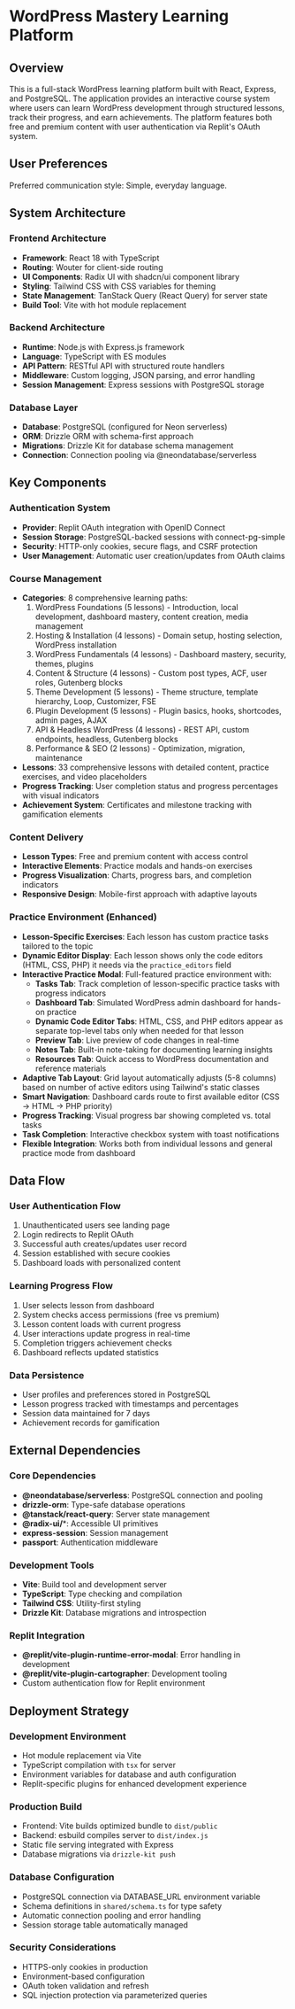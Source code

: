 # WordPress Mastery Learning Platform

## Overview

This is a full-stack WordPress learning platform built with React, Express, and PostgreSQL. The application provides an interactive course system where users can learn WordPress development through structured lessons, track their progress, and earn achievements. The platform features both free and premium content with user authentication via Replit's OAuth system.

## User Preferences

Preferred communication style: Simple, everyday language.

## System Architecture

### Frontend Architecture
- **Framework**: React 18 with TypeScript
- **Routing**: Wouter for client-side routing
- **UI Components**: Radix UI with shadcn/ui component library
- **Styling**: Tailwind CSS with CSS variables for theming
- **State Management**: TanStack Query (React Query) for server state
- **Build Tool**: Vite with hot module replacement

### Backend Architecture
- **Runtime**: Node.js with Express.js framework
- **Language**: TypeScript with ES modules
- **API Pattern**: RESTful API with structured route handlers
- **Middleware**: Custom logging, JSON parsing, and error handling
- **Session Management**: Express sessions with PostgreSQL storage

### Database Layer
- **Database**: PostgreSQL (configured for Neon serverless)
- **ORM**: Drizzle ORM with schema-first approach
- **Migrations**: Drizzle Kit for database schema management
- **Connection**: Connection pooling via @neondatabase/serverless

## Key Components

### Authentication System
- **Provider**: Replit OAuth integration with OpenID Connect
- **Session Storage**: PostgreSQL-backed sessions with connect-pg-simple
- **Security**: HTTP-only cookies, secure flags, and CSRF protection
- **User Management**: Automatic user creation/updates from OAuth claims

### Course Management
- **Categories**: 8 comprehensive learning paths:
  1. WordPress Foundations (5 lessons) - Introduction, local development, dashboard mastery, content creation, media management
  2. Hosting & Installation (4 lessons) - Domain setup, hosting selection, WordPress installation
  3. WordPress Fundamentals (4 lessons) - Dashboard mastery, security, themes, plugins
  4. Content & Structure (4 lessons) - Custom post types, ACF, user roles, Gutenberg blocks
  5. Theme Development (5 lessons) - Theme structure, template hierarchy, Loop, Customizer, FSE
  6. Plugin Development (5 lessons) - Plugin basics, hooks, shortcodes, admin pages, AJAX
  7. API & Headless WordPress (4 lessons) - REST API, custom endpoints, headless, Gutenberg blocks
  8. Performance & SEO (2 lessons) - Optimization, migration, maintenance
- **Lessons**: 33 comprehensive lessons with detailed content, practice exercises, and video placeholders
- **Progress Tracking**: User completion status and progress percentages with visual indicators
- **Achievement System**: Certificates and milestone tracking with gamification elements

### Content Delivery
- **Lesson Types**: Free and premium content with access control
- **Interactive Elements**: Practice modals and hands-on exercises
- **Progress Visualization**: Charts, progress bars, and completion indicators
- **Responsive Design**: Mobile-first approach with adaptive layouts

### Practice Environment (Enhanced)
- **Lesson-Specific Exercises**: Each lesson has custom practice tasks tailored to the topic
- **Dynamic Editor Display**: Each lesson shows only the code editors (HTML, CSS, PHP) it needs via the `practice_editors` field
- **Interactive Practice Modal**: Full-featured practice environment with:
  - **Tasks Tab**: Track completion of lesson-specific practice tasks with progress indicators
  - **Dashboard Tab**: Simulated WordPress admin dashboard for hands-on practice
  - **Dynamic Code Editor Tabs**: HTML, CSS, and PHP editors appear as separate top-level tabs only when needed for that lesson
  - **Preview Tab**: Live preview of code changes in real-time
  - **Notes Tab**: Built-in note-taking for documenting learning insights
  - **Resources Tab**: Quick access to WordPress documentation and reference materials
- **Adaptive Tab Layout**: Grid layout automatically adjusts (5-8 columns) based on number of active editors using Tailwind's static classes
- **Smart Navigation**: Dashboard cards route to first available editor (CSS → HTML → PHP priority)
- **Progress Tracking**: Visual progress bar showing completed vs. total tasks
- **Task Completion**: Interactive checkbox system with toast notifications
- **Flexible Integration**: Works both from individual lessons and general practice mode from dashboard

## Data Flow

### User Authentication Flow
1. Unauthenticated users see landing page
2. Login redirects to Replit OAuth
3. Successful auth creates/updates user record
4. Session established with secure cookies
5. Dashboard loads with personalized content

### Learning Progress Flow
1. User selects lesson from dashboard
2. System checks access permissions (free vs premium)
3. Lesson content loads with current progress
4. User interactions update progress in real-time
5. Completion triggers achievement checks
6. Dashboard reflects updated statistics

### Data Persistence
- User profiles and preferences stored in PostgreSQL
- Lesson progress tracked with timestamps and percentages
- Session data maintained for 7 days
- Achievement records for gamification

## External Dependencies

### Core Dependencies
- **@neondatabase/serverless**: PostgreSQL connection and pooling
- **drizzle-orm**: Type-safe database operations
- **@tanstack/react-query**: Server state management
- **@radix-ui/***: Accessible UI primitives
- **express-session**: Session management
- **passport**: Authentication middleware

### Development Tools
- **Vite**: Build tool and development server
- **TypeScript**: Type checking and compilation
- **Tailwind CSS**: Utility-first styling
- **Drizzle Kit**: Database migrations and introspection

### Replit Integration
- **@replit/vite-plugin-runtime-error-modal**: Error handling in development
- **@replit/vite-plugin-cartographer**: Development tooling
- Custom authentication flow for Replit environment

## Deployment Strategy

### Development Environment
- Hot module replacement via Vite
- TypeScript compilation with `tsx` for server
- Environment variables for database and auth configuration
- Replit-specific plugins for enhanced development experience

### Production Build
- Frontend: Vite builds optimized bundle to `dist/public`
- Backend: esbuild compiles server to `dist/index.js`
- Static file serving integrated with Express
- Database migrations via `drizzle-kit push`

### Database Configuration
- PostgreSQL connection via DATABASE_URL environment variable
- Schema definitions in `shared/schema.ts` for type safety
- Automatic connection pooling and error handling
- Session storage table automatically managed

### Security Considerations
- HTTPS-only cookies in production
- Environment-based configuration
- OAuth token validation and refresh
- SQL injection protection via parameterized queries